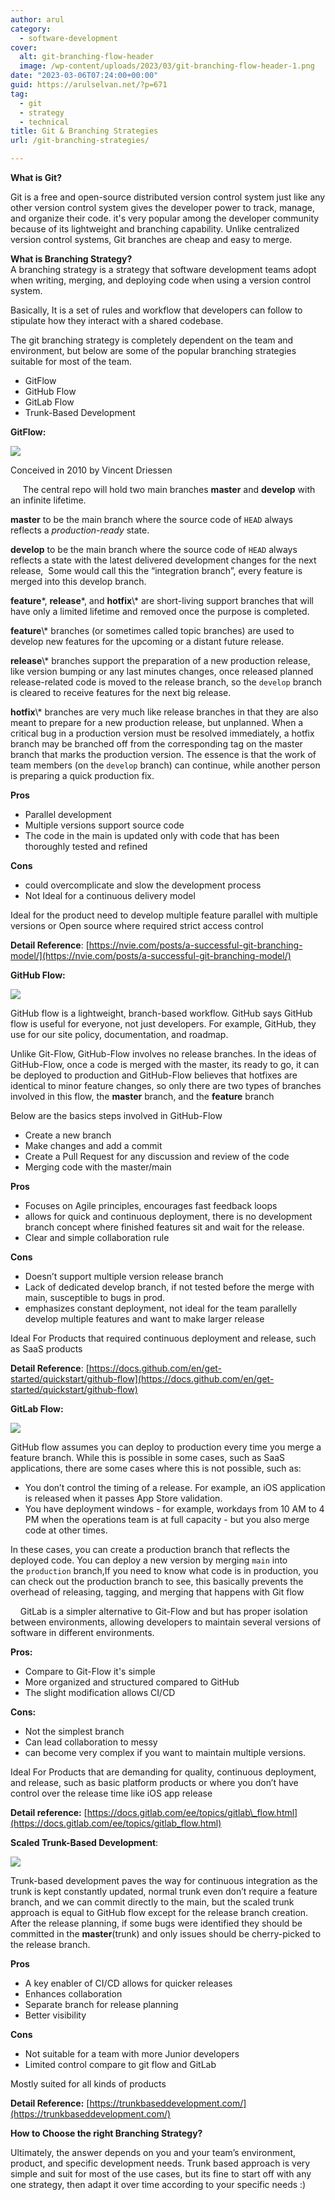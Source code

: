 ```yaml
---
author: arul
category:
  - software-development
cover:
  alt: git-branching-flow-header
  image: /wp-content/uploads/2023/03/git-branching-flow-header-1.png
date: "2023-03-06T07:24:00+00:00"
guid: https://arulselvan.net/?p=671
tag:
  - git
  - strategy
  - technical
title: Git & Branching Strategies
url: /git-branching-strategies/

---
```

**What is Git?**

Git is a free and open-source distributed version control system just like any other version control system gives the developer power to track, manage, and organize their code. it's very popular among the developer community because of its lightweight and branching capability. Unlike centralized version control systems, Git branches are cheap and easy to merge.

**What is Branching Strategy?**  
 A branching strategy is a strategy that software development teams adopt when writing, merging, and deploying code when using a version control system.

Basically, It is a set of rules and workflow that developers can follow to stipulate how they interact with a shared codebase.

The git branching strategy is completely dependent on the team and environment, but below are some of the popular branching strategies suitable for most of the team.

- GitFlow
- GitHub Flow
- GitLab Flow
- Trunk-Based Development

**GitFlow:**

![](/wp-content/uploads/2023/03/image-773x1024.png)

Conceived in 2010 by Vincent Driessen

     The central repo will hold two main branches **master** and **develop** with an infinite lifetime.

**master** to be the main branch where the source code of `HEAD` always reflects a _production-ready_ state.

**develop** to be the main branch where the source code of `HEAD` always reflects a state with the latest delivered development changes for the next release,  Some would call this the “integration branch”, every feature is merged into this develop branch.


**feature**\*, **release**\*, and **hotfix**\\* are short-living support branches that will have only a limited lifetime and removed once the purpose is completed.

**feature**\\* branches (or sometimes called topic branches) are used to develop new features for the upcoming or a distant future release.

**release**\\* branches support the preparation of a new production release, like version bumping or any last minutes changes, once released planned release-related code is moved to the release branch, so the `develop` branch is cleared to receive features for the next big release.

**hotfix**\\* branches are very much like release branches in that they are also meant to prepare for a new production release, but unplanned. When a critical bug in a production version must be resolved immediately, a hotfix branch may be branched off from the corresponding tag on the master branch that marks the production version. The essence is that the work of team members (on the `develop` branch) can continue, while another person is preparing a quick production fix.

**Pros**

- Parallel development
- Multiple versions support source code
- The code in the main is updated only with code that has been thoroughly tested and refined

**Cons**

- could overcomplicate and slow the development process
- Not Ideal for a continuous delivery model

Ideal for the product need to develop multiple feature parallel with multiple versions or Open source where required strict access control

**Detail Reference**: [https://nvie.com/posts/a-successful-git-branching-model/](https://nvie.com/posts/a-successful-git-branching-model/)

**GitHub Flow:**

![](/wp-content/uploads/2023/03/image-1-e1678249659121-1024x284.png)

GitHub flow is a lightweight, branch-based workflow. GitHub says GitHub flow is useful for everyone, not just developers. For example, GitHub, they use for our site policy, documentation, and roadmap.

Unlike Git-Flow, GitHub-Flow involves no release branches. In the ideas of GitHub-Flow, once a code is merged with the master, its ready to go, it can be deployed to production and GitHub-Flow believes that hotfixes are identical to minor feature changes, so only there are two types of branches involved in this flow, the **master** branch, and the **feature** branch

Below are the basics steps involved in GitHub-Flow

- Create a new branch
- Make changes and add a commit
- Create a Pull Request for any discussion and review of the code
- Merging code with the master/main

**Pros**

- Focuses on Agile principles, encourages fast feedback loops
- allows for quick and continuous deployment, there is no development branch concept where finished features sit and wait for the release.
- Clear and simple collaboration rule

**Cons**

- Doesn’t support multiple version release branch
- Lack of dedicated develop branch, if not tested before the merge with main, susceptible to bugs in prod.
- emphasizes constant deployment, not ideal for the team parallelly develop multiple features and want to make larger release

Ideal For Products that required continuous deployment and release, such as SaaS products

**Detail Reference**: [https://docs.github.com/en/get-started/quickstart/github-flow](https://docs.github.com/en/get-started/quickstart/github-flow)

**GitLab Flow:**

![](/wp-content/uploads/2023/03/image-2.png)

GitHub flow assumes you can deploy to production every time you merge a feature branch. While this is possible in some cases, such as SaaS applications, there are some cases where this is not possible, such as:

- You don’t control the timing of a release. For example, an iOS application is released when it passes App Store validation.
- You have deployment windows - for example, workdays from 10 AM to 4 PM when the operations team is at full capacity - but you also merge code at other times.

In these cases, you can create a production branch that reflects the deployed code. You can deploy a new version by merging `main` into the `production` branch,If you need to know what code is in production, you can check out the production branch to see, this basically prevents the overhead of releasing, tagging, and merging that happens with Git flow

    GitLab is a simpler alternative to Git-Flow and but has proper isolation between environments, allowing developers to maintain several versions of software in different environments.

**Pros:**

- Compare to Git-Flow it's simple
- More organized and structured compared to GitHub
- The slight modification allows CI/CD

**Cons:**

- Not the simplest branch
- Can lead collaboration to messy
- can become very complex if you want to maintain multiple versions.

Ideal For Products that are demanding for quality, continuous deployment, and release, such as basic platform products or where you don’t have control over the release time like iOS app release

**Detail reference:** [https://docs.gitlab.com/ee/topics/gitlab\_flow.html](https://docs.gitlab.com/ee/topics/gitlab_flow.html)

**Scaled Trunk-Based Development**:

![](/wp-content/uploads/2023/03/image-3.png)

Trunk-based development paves the way for continuous integration as the trunk is kept constantly updated, normal trunk even don’t require a feature branch, and we can commit directly to the main, but the scaled trunk approach is equal to GitHub flow except for the release branch creation. After the release planning, if some bugs were identified they should be committed in the **master**(trunk) and only issues should be cherry-picked to the release branch.

**Pros**

- A key enabler of CI/CD allows for quicker releases
- Enhances collaboration
- Separate branch for release planning
- Better visibility

**Cons**

- Not suitable for a team with more Junior developers
- Limited control compare to git flow and GitLab

Mostly suited for all kinds of products

**Detail Reference:** [https://trunkbaseddevelopment.com/](https://trunkbaseddevelopment.com/)

**How to Choose the right Branching Strategy?**

Ultimately, the answer depends on you and your team’s environment, product, and specific development needs. Trunk based approach is very simple and suit for most of the use cases, but its fine to start off with any one strategy, then adapt it over time according to your specific needs :)
